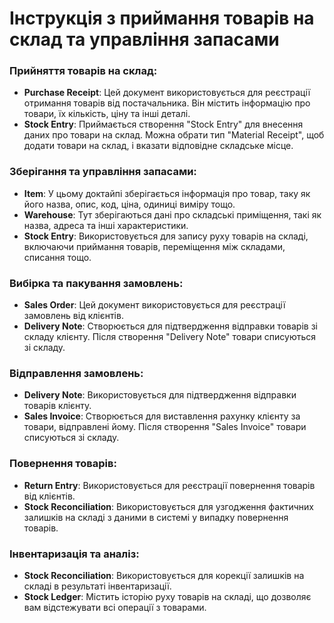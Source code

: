 # Інструкція з приймання товарів на склад та управління запасами

### Прийняття товарів на склад:
- **Purchase Receipt**: Цей документ використовується для реєстрації отримання товарів від постачальника. Він містить інформацію про товари, їх кількість, ціну та інші деталі.
- **Stock Entry**: Приймається створення "Stock Entry" для внесення даних про товари на склад. Можна обрати тип "Material Receipt", щоб додати товари на склад, і вказати відповідне складське місце.

### Зберігання та управління запасами:
- **Item**: У цьому доктайпі зберігається інформація про товар, таку як його назва, опис, код, ціна, одиниці виміру тощо.
- **Warehouse**: Тут зберігаються дані про складські приміщення, такі як назва, адреса та інші характеристики.
- **Stock Entry**: Використовується для запису руху товарів на складі, включаючи приймання товарів, переміщення між складами, списання тощо.

### Вибірка та пакування замовлень:
- **Sales Order**: Цей документ використовується для реєстрації замовлень від клієнтів.
- **Delivery Note**: Створюється для підтвердження відправки товарів зі складу клієнту. Після створення "Delivery Note" товари списуються зі складу.

### Відправлення замовлень:
- **Delivery Note**: Використовується для підтвердження відправки товарів клієнту.
- **Sales Invoice**: Створюється для виставлення рахунку клієнту за товари, відправлені йому. Після створення "Sales Invoice" товари списуються зі складу.

### Повернення товарів:
- **Return Entry**: Використовується для реєстрації повернення товарів від клієнтів.
- **Stock Reconciliation**: Використовується для узгодження фактичних залишків на складі з даними в системі у випадку повернення товарів.

### Інвентаризація та аналіз:
- **Stock Reconciliation**: Використовується для корекції залишків на складі в результаті інвентаризації.
- **Stock Ledger**: Містить історію руху товарів на складі, що дозволяє вам відстежувати всі операції з товарами.